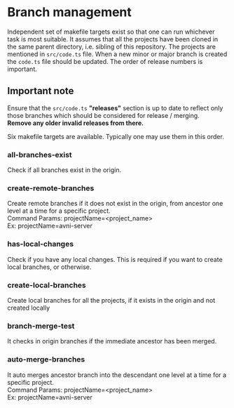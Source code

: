 # Branch management
Independent set of makefile targets exist so that one can run whichever task is most suitable. It assumes that all the projects have been cloned in the same parent directory, i.e. sibling of this repository. The projects are mentioned in `src/code.ts` file. When a new minor or major branch is created the `code.ts` file should be updated. The order of release numbers is important.


## Important note

Ensure that the `src/code.ts` **"releases"** section is up to date to reflect only those branches which should be considered for release / merging.<br/>
**Remove any older invalid releases from there.**


Six makefile targets are available. Typically one may use them in this order.

### all-branches-exist
Check if all branches exist in the origin.

### create-remote-branches
Create remote branches if it does not exist in the origin, from ancestor one level at a time for a specific project.<br/>
Command Params: projectName=<project_name><br/>
Ex: projectName=avni-server

### has-local-changes
Check if you have any local changes. This is required if you want to create local branches, or otherwise.

### create-local-branches
Create local branches for all the projects, if it exists in the origin and not created locally

### branch-merge-test
It checks in origin branches if the immediate ancestor has been merged.

### auto-merge-branches
It auto merges ancestor branch into the descendant one level at a time for a specific project.<br/>
Command Params: projectName=<project_name><br/>
Ex: projectName=avni-server


